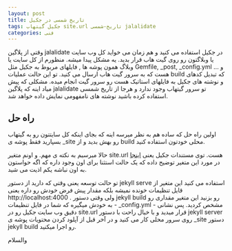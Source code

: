 ```yaml
---
layout: post
title: تاریخ شمسی در جکیل
tags: جکیل گیتهاب site.url تاریخ-شمسی jalalidate
categories: فنی
---
```

وقتی از پلاگین jalalidate در جکیل استفاده می کنید و هم زمان می خواید کل وب سایت یا وبلاگتون رو روی گیت هاب قرار بدید. یه مشکل پیدا میشه. منظورم از کل سایت یا وبلاگ همون پوشه ها , فایلهای مربوط به جکیل  مثل Gemfile, _post, _config.yml و ... هست که به سرور گیت هاب ارسال می کنید. تو این حالت عملیات build که تبدیل کدهای و نوشته های جکیل به فایلهای استاتیک هست رو سرور گیت انجام میده. مشکلی که پیش میاد اینه که پلاگین jalalidate تو سرور گیتهاب وجود ندارد و هرجا از تاریخ شمسی استفاده کرده باشید نوشته های نامفهومی نمایش داده خواهد شد.

## راه حل
اولین راه حل که ساده هم به نظر میرسه اینه که بجای اینکه کل سایتتون رو به گیتهاب بسپارید فقط پوشه ی _site رو بهش بدید و از build محلی خودتون استفاده کنید. 

حالا میرسیم به نکته ی مهم. و اونم متغیر site.url  هست.
 توی مستندات جکیل یعنی [اینجا](https://jekyllrb.com/docs/variables/) در مورد این متغیر توضیح داده که یک حالت استثنا برای اون وجود داره که اگه حواستون به اون نباشه یکم اذیت می شید. 

تو حالت توسعه یعنی وقتی که دارید از دستور jekyll serve  استفاده می کنید این متغیر از قایل تنظیمات خونده نمیشه بلکه مقدار پیش فرض خودش رو داره یعنی http://localhost:4000 . ولی وقتی دستور jekyll build رو بزنید این متغیر مقداری رو به خودش میگیره که شما در فایل تنظیمات - _config.yml - مشخص کردید.  پس نشانی دقیق وب سایت جکیل رو در site.url قرار میدید و با خیال راحت با دستور jekyll server روی سرور محلی کار می کنید و در آخر قبل از آپلود کردن محتویات پوشه ی _site دستور jekyll build رو اجرا میکنید.

والسلام